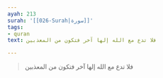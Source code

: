 ```yaml
---
ayah: 213
surah: '[[026-Surah|سورة]]'
tags:
- quran
text: فلا تدع مع الله إلها آخر فتكون من المعذبين

---
```

> فلا تدع مع الله إلها آخر فتكون من المعذبين
